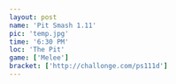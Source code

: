 ```yaml
---
layout: post
name: 'Pit Smash 1.11'
pic: 'temp.jpg'
time: '6:30 PM'
loc: 'The Pit'
game: ['Melee']
bracket: ['http://challonge.com/ps111d']
---
```

